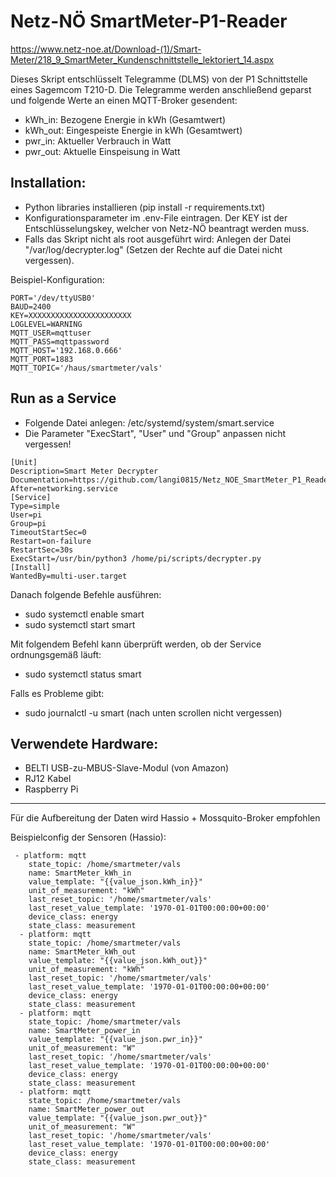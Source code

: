 # Netz-NÖ SmartMeter-P1-Reader

https://www.netz-noe.at/Download-(1)/Smart-Meter/218_9_SmartMeter_Kundenschnittstelle_lektoriert_14.aspx

Dieses Skript entschlüsselt Telegramme (DLMS) von der P1 Schnittstelle eines Sagemcom T210-D. Die Telegramme werden anschließend geparst und folgende Werte an einen MQTT-Broker gesendent:
- kWh_in: Bezogene Energie in kWh (Gesamtwert)
- kWh_out: Eingespeiste Energie in kWh (Gesamtwert)
- pwr_in: Aktueller Verbrauch in Watt
- pwr_out: Aktuelle Einspeisung in Watt

## Installation:
* Python libraries installieren (pip install -r requirements.txt)
* Konfigurationsparameter im .env-File eintragen. Der KEY ist der Entschlüsselungskey, welcher von Netz-NÖ beantragt werden muss.
* Falls das Skript nicht als root ausgeführt wird: Anlegen der Datei "/var/log/decrypter.log" (Setzen der Rechte auf die Datei nicht vergessen).

Beispiel-Konfiguration:
```
PORT='/dev/ttyUSB0'
BAUD=2400
KEY=XXXXXXXXXXXXXXXXXXXXXXX
LOGLEVEL=WARNING
MQTT_USER=mqttuser
MQTT_PASS=mqttpassword
MQTT_HOST='192.168.0.666'
MQTT_PORT=1883
MQTT_TOPIC='/haus/smartmeter/vals'
```

## Run as a Service
- Folgende Datei anlegen: /etc/systemd/system/smart.service
- Die Parameter "ExecStart", "User" und "Group" anpassen nicht vergessen!
 ```
 [Unit]
Description=Smart Meter Decrypter
Documentation=https://github.com/langi0815/Netz_NOE_SmartMeter_P1_Reader
After=networking.service
[Service]
Type=simple
User=pi
Group=pi
TimeoutStartSec=0
Restart=on-failure
RestartSec=30s
ExecStart=/usr/bin/python3 /home/pi/scripts/decrypter.py
[Install]
WantedBy=multi-user.target
 ```
 
 Danach folgende Befehle ausführen:
 - sudo systemctl enable smart
 - sudo systemctl start smart

Mit folgendem Befehl kann überprüft werden, ob der Service ordnungsgemäß läuft:
- sudo systemctl status smart

Falls es Probleme gibt:
- sudo journalctl -u smart (nach unten scrollen nicht vergessen)

## Verwendete Hardware:
* BELTI USB-zu-MBUS-Slave-Modul (von Amazon)
* RJ12 Kabel
* Raspberry Pi

-------------
Für die Aufbereitung der Daten wird Hassio + Mossquito-Broker empfohlen

Beispielconfig der Sensoren (Hassio):
```
 - platform: mqtt
    state_topic: /home/smartmeter/vals
    name: SmartMeter_kWh_in
    value_template: "{{value_json.kWh_in}}"
    unit_of_measurement: "kWh"
    last_reset_topic: '/home/smartmeter/vals'
    last_reset_value_template: '1970-01-01T00:00:00+00:00'
    device_class: energy
    state_class: measurement
  - platform: mqtt
    state_topic: /home/smartmeter/vals
    name: SmartMeter_kWh_out
    value_template: "{{value_json.kWh_out}}"
    unit_of_measurement: "kWh"
    last_reset_topic: '/home/smartmeter/vals'
    last_reset_value_template: '1970-01-01T00:00:00+00:00'
    device_class: energy
    state_class: measurement
  - platform: mqtt
    state_topic: /home/smartmeter/vals
    name: SmartMeter_power_in
    value_template: "{{value_json.pwr_in}}"
    unit_of_measurement: "W"
    last_reset_topic: '/home/smartmeter/vals'
    last_reset_value_template: '1970-01-01T00:00:00+00:00'
    device_class: energy
    state_class: measurement
  - platform: mqtt
    state_topic: /home/smartmeter/vals
    name: SmartMeter_power_out
    value_template: "{{value_json.pwr_out}}"
    unit_of_measurement: "W"
    last_reset_topic: '/home/smartmeter/vals'
    last_reset_value_template: '1970-01-01T00:00:00+00:00'
    device_class: energy
    state_class: measurement
```
